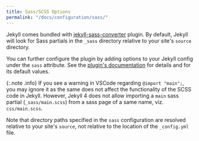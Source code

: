 ```yaml
---
title: Sass/SCSS Options
permalink: "/docs/configuration/sass/"
---
```


Jekyll comes bundled with [jekyll-sass-converter](https://github.com/jekyll/jekyll-sass-converter) plugin. By default, Jekyll will look for Sass partials in the `_sass` directory relative to your site's `source` directory.

You can further configure the plugin by adding options to your Jekyll config under the `sass` attribute. See the [plugin's documentation](https://github.com/jekyll/jekyll-sass-converter#usage) for details and for its default values.

{:.note .info}
If you see a warning in VSCode regarding `@import "main";`, you may ignore it as the same does not affect the functionality of the SCSS code in Jekyll. However, Jekyll 4 does not allow importing a `main` sass partial (`_sass/main.scss`) from a sass page of a same name, viz. `css/main.scss`.

<div class="note info">
  <p>
    Note that directory paths specified in the <code>sass</code> configuration
    are resolved relative to your site's <code>source</code>, not relative to the location of the <code>_config.yml</code> file.
  </p>
</div>
